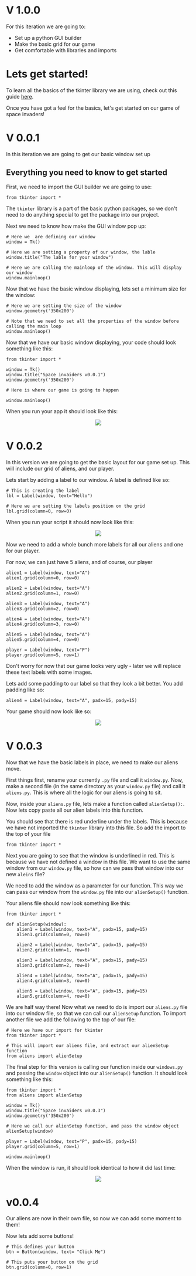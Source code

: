 # V 1.0.0

For this iteration we are going to:
* Set up a python GUI builder
* Make the basic grid for our game
* Get comfortable with libraries and imports 

# Lets get started!

To learn all the basics of the tkinter library we are using, check out this guide [here](https://dzone.com/articles/python-gui-examples-tkinter-tutorial-like-geeks).

Once you have got a feel for the basics, let's get started on our game of space invaders!

# V 0.0.1

In this iteration we are going to get our basic window set up

## Everything you need to know to get started

First, we need to import the GUI builder we are going to use:
```
from tkinter import *
```

The `tkinter` library is a part of the basic python packages, so we don't need to do anything special to get the package into our project. 

Next we need to know how make the GUI window pop up:
```
# Here we  are defining our window
window = Tk()

# Here we are setting a property of our window, the lable
window.title("The lable for your window")

# Here we are calling the mainloop of the window. This will display our window
window.mainloop()
```

Now that we have the basic window displaying, lets set a minimum size for the window:
```
# Here we are setting the size of the window
window.geometry('350x200')

# Note that we need to set all the properties of the window before calling the main loop
window.mainloop()
```

Now that we have our basic window displaying, your code should look something like this:

```
from tkinter import *

window = Tk()
window.title("Space invaiders v0.0.1")
window.geometry('350x200')

# Here is where our game is going to happen

window.mainloop()
```

When you run your app it should look like this:

<div align="center">
    <img src="./imgs/v0.0.1.png">
</div>

# V 0.0.2

In this version we are going to get the basic layout for our game set up. This will include our grid of aliens, and our player.

Lets start by adding a label to our window. A label is defined like so:

```
# This is creating the label
lbl = Label(window, text="Hello")

# Here we are setting the labels position on the grid
lbl.grid(column=0, row=0)
```

When you run your script it should now look like this:

<div align="center">
    <img src="./imgs/v0.0.2_hello.png">
</div>

Now we need to add a whole bunch more labels for all our aliens and one for our player.

For now, we can just have 5 aliens, and of course, our player
```
alien1 = Label(window, text="A")
alien1.grid(column=0, row=0)

alien2 = Label(window, text="A")
alien2.grid(column=1, row=0)

alien3 = Label(window, text="A")
alien3.grid(column=2, row=0)

alien4 = Label(window, text="A")
alien4.grid(column=3, row=0)

alien5 = Label(window, text="A")
alien5.grid(column=4, row=0)

player = Label(window, text="P")
player.grid(column=5, row=1)
```

Don't worry for now that our game looks very ugly - later we will replace these text labels with some images. 

Lets add some padding to our label so that they look a bit better. You add padding like so:

```
alien4 = Label(window, text="A", padx=15, pady=15)
```

Your game should now look like so:

<div align="center">
    <img src="./imgs/v0.0.2_grid.png">
</div>

# V 0.0.3

Now that we have the basic labels in place, we need to make our aliens move. 

First things first, rename your currently `.py` file and call it `window.py`.
Now, make a second file (in the same directory as your `window.py` file) and call it `aliens.py`. This is where all the logic for our aliens is going to sit. 

Now, inside your `aliens.py` file, lets make a function called `alienSetup():`. Now lets copy paste all our alien labels into this function. 

You should see that there is red underline under the labels. This is because we have not imported the `tkinter` library into this file. So add the import to the top of your file 
```
from tkinter import *
```

Next you are going to see that the window is underlined in red. This is because we have not defined a window in this file. We want to use the same window from our `window.py` file, so how can we pass that window into our new `aleins` file?

We need to add the window as a parameter for our function. This way we can pass our window from the `window.py` file into our `alienSetup()` function. 

Your aliens file should now look something like this:
```
from tkinter import *

def alienSetup(window):
    alien1 = Label(window, text="A", padx=15, pady=15)
    alien1.grid(column=0, row=0)

    alien2 = Label(window, text="A", padx=15, pady=15)
    alien2.grid(column=1, row=0)

    alien3 = Label(window, text="A", padx=15, pady=15)
    alien3.grid(column=2, row=0)

    alien4 = Label(window, text="A", padx=15, pady=15)
    alien4.grid(column=3, row=0)

    alien5 = Label(window, text="A", padx=15, pady=15)
    alien5.grid(column=4, row=0)
```

We are half way there! Now what we need to do is import our `aliens.py` file into our window file, so that we can call our `alienSetup` function. To import another file we add the following to the top of our file:
```
# Here we have our import for tkinter
from tkinter import *

# This will import our aliens file, and extract our alienSetup function
from aliens import alienSetup
```

The final step for this version is calling our function inside our `windows.py` and passing the `window` object into our `alienSetup()` function. It should look something like this:
```
from tkinter import *
from aliens import alienSetup

window = Tk()
window.title("Space invaiders v0.0.3")
window.geometry('350x200')

# Here we call our alienSetup function, and pass the window object
alienSetup(window)

player = Label(window, text="P", padx=15, pady=15)
player.grid(column=5, row=1)

window.mainloop()
```

When the window is run, it should look identical to how it did last time:

<div align="center">
    <img src="./imgs/v0.0.3.png">
</div>

# v0.0.4

Our aliens are now in their own file, so now we can add some moment to them!






Now lets add some buttons!

```
# This defines your button
btn = Button(window, text= "Click Me")

# This puts your button on the grid 
btn.grid(column=0, row=1)
```